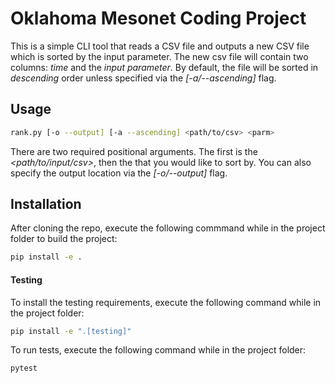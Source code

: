 # Oklahoma Mesonet Coding Project

This is a simple CLI tool that reads a CSV file and outputs a new CSV file which is sorted by the input parameter. The new csv file will contain two columns: *time* and the *input parameter*. By default, the file will be sorted in *descending* order unless specified via the *\[-a/--ascending\]* flag.

## Usage
```bash
rank.py [-o --output] [-a --ascending] <path/to/csv> <parm>
```
There are two required positional arguments. The first is the *<path/to/input/csv>*, then the *<parameter>* that you would like to sort by. You can also specify the output location via the *\[-o/--output\]* flag.
## Installation
After cloning the repo, execute the following commmand while in the project folder to build the project:
```bash
pip install -e .
```
#### Testing
To install the testing requirements, execute the following command while in the project folder:
```bash
pip install -e ".[testing]"
```
To run tests, execute the following command while in the project folder:
```bash
pytest
```